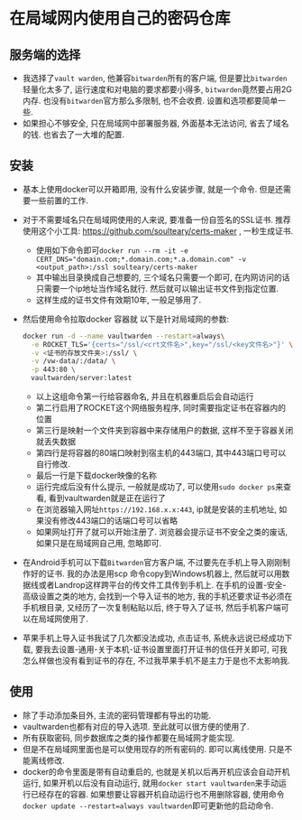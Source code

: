 # 在局域网内使用自己的密码仓库

## 服务端的选择

- 我选择了`vault warden`, 他兼容`bitwarden`所有的客户端, 但是要比`bitwarden`轻量化太多了, 运行速度和对电脑的要求都要小得多, `bitwarden`竟然要占用2G内存. 也没有`bitwarden`官方那么多限制, 也不会收费. 设置和选项都要简单一些.
- 如果担心不够安全, 只在局域网中部署服务器, 外面基本无法访问, 省去了域名的钱. 也省去了一大堆的配置.

## 安装

- 基本上使用docker可以开箱即用, 没有什么安装步骤, 就是一个命令. 但是还需要一些前置的工作.
- 对于不需要域名只在局域网使用的人来说, 要准备一份自签名的SSL证书. 推荐使用这个小工具: https://github.com/soulteary/certs-maker , 一秒生成证书. 
  - 使用如下命令即可`docker run --rm -it -e CERT_DNS="domain.com;*.domain.com;*.a.domain.com" -v <output_path>:/ssl soulteary/certs-maker`
  - 其中输出目录换成自己想要的, 三个域名只需要一个即可, 在内网访问的话只需要一个ip地址当作域名就行. 然后就可以输出证书文件到指定位置.
  - 这样生成的证书文件有效期10年, 一般足够用了.

- 然后使用命令拉取docker 容器就 以下是针对局域网的参数:

  ```bash
  docker run -d --name vaultwarden --restart=always\
    -e ROCKET_TLS='{certs="/ssl/<crt文件名>",key="/ssl/<key文件名>"}' \
    -v <证书的存放文件夹>:/ssl/ \
    -v /vw-data/:/data/ \
    -p 443:80 \
    vaultwarden/server:latest
  ```

  - 以上这组命令第一行给容器命名, 并且在机器重启后会自动运行
  - 第二行启用了ROCKET这个网络服务程序, 同时需要指定证书在容器内的位置
  - 第三行是映射一个文件夹到容器中来存储用户的数据, 这样不至于容器关闭就丢失数据
  - 第四行是将容器的80端口映射到宿主机的443端口, 其中443端口号可以自行修改.
  - 最后一行是下载docker映像的名称
  - 运行完成后没有什么提示, 一般就是成功了, 可以使用`sudo docker ps`来查看, 看到vaultwarden就是正在运行了
  - 在浏览器输入网址`https://192.168.x.x:443`, ip就是安装的主机地址, 如果没有修改443端口的话端口号可以省略
  - 如果网址打开了就可以开始注册了. 浏览器会提示证书不安全之类的废话, 如果只是在局域网自己用, 忽略即可.

- 在Android手机可以下载`Bitwarden`官方客户端, 不过要先在手机上导入刚刚制作好的证书. 我的办法是用scp 命令copy到Windows机器上, 然后就可以用数据线或者Landrop这样跨平台的传文件工具传到手机上. 在手机的设置-安全-高级设置之类的地方, 会找到一个导入证书的地方, 我的手机还要求证书必须在手机根目录, 又经历了一次复制粘贴以后, 终于导入了证书, 然后手机客户端可以在局域网使用了.
- 苹果手机上导入证书我试了几次都没法成功, 点击证书, 系统永远说已经成功下载, 要我去设置-通用-关于本机-证书设置里面打开证书的信任开关即可, 可我怎么样做也没有看到证书的存在, 不过我苹果手机不是主力于是也不太影响我.

## 使用

- 除了手动添加条目外, 主流的密码管理都有导出的功能.
- vaultwarden也都有对应的导入选项. 至此就可以很方便的使用了.
- 所有获取密码, 同步数据库之类的操作都要在局域网才能实现.
- 但是不在局域网里面也是可以使用现存的所有密码的. 即可以离线使用. 只是不能离线修改.
- docker的命令里面是带有自动重启的, 也就是关机以后再开机应该会自动开机运行, 如果开机以后没有自动运行, 就用`docker start vaultwarden`来手动运行已经存在的容器. 如果想要让容器开机自动运行也不用删除容器, 使用命令`docker update --restart=always vaultwarden`即可更新他的启动命令.